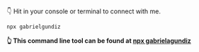 👇 Hit in your console or terminal to connect with me.

```bash
npx gabrielgundiz
```
**👆 This command line tool can be found at [npx gabrielagundiz](https://github.com/GabrielAgundiz/npx_card)**